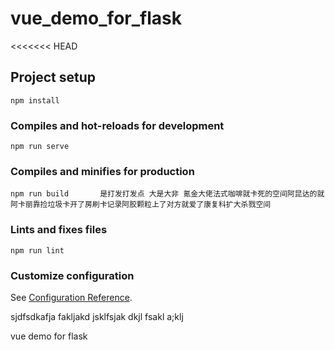 # vue_demo_for_flask
<<<<<<< HEAD

## Project setup
```
npm install
```

### Compiles and hot-reloads for development
```
npm run serve
```

### Compiles and minifies for production
```
npm run build       是打发打发点 大是大非 氪金大佬法式咖啡就卡死的空间阿昆达的就阿卡丽靠捡垃圾卡开了房刷卡记录阿胶颗粒上了对方就爱了康复科扩大杀戮空间
```

### Lints and fixes files
```
npm run lint
```

### Customize configuration
See [Configuration Reference](https://cli.vuejs.org/config/).

sjdfsdkafja fakljakd jsklfsjak dkjl fsakl a;klj

vue demo for flask
